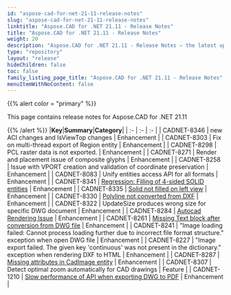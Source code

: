 ```yaml
---
id: "aspose-cad-for-net-21-11-release-notes"
slug: "aspose-cad-for-net-21-11-release-notes"
linktitle: "Aspose.CAD for .NET 21.11 - Release Notes"
title: "Aspose.CAD for .NET 21.11 - Release Notes"
weight: 20
description: "Aspose.CAD for .NET 21.11 - Release Notes – the latest updates and fixes."
type: "repository"
layout: "release"
hideChildren: false
toc: false
family_listing_page_title: "Aspose.CAD for .NET 21.11 - Release Notes"
menuItemWithNoContent: false
---
```


{{% alert color = "primary" %}}

This page contains release notes for Aspose.CAD for .NET 21.11

{{% /alert %}}
|**Key**|**Summary**|**Category**|
| :- | :- | :- |
| CADNET-8346 | new ACI changes and IsViewTop changes | Enhancement |
| CADNET-8303 | Fix on multi-thread export of Region entity | Enhancement |
| CADNET-8298 | PCL raster data is not exported. | Enhancement |
| CADNET-8271 | Render and placement issue of composite glyphs | Enhancement |
| CADNET-8258 | Issue with VPORT creation and validation of coordinate preservation | Enhancement |
| CADNET-8083 | Unify entities access API for all formats | Enhancement |
| CADNET-8341 | [Regression: Filling of 4-sided SOLID entities](https://forum.aspose.com/t/solid-not-filled-on-left-view/235870/2) | Enhancement |
| CADNET-8335 | [Solid not filled on left view](https://forum.aspose.com/t/solid-not-filled-on-left-view/235870) | Enhancement |
| CADNET-8330 | [Polyline not converted from DXF](https://forum.aspose.com/t/polyline-not-converted-from-dxf/235706) | Enhancement |
| CADNET-8322 | UpdateSize produces wrong size for specific DWG document | Enhancement |
| CADNET-8284 | [Autocad Rendering Issue](https://forum.aspose.com/t/autocad-rendering-issue/234402/3) | Enhancement |
| CADNET-8261 | [Missing Text block after conversion from DWG file](https://forum.aspose.com/t/missing-text-block-after-conversion-from-dwg-file/233991/3) | Enhancement |
| CADNET-8241 | "Image loading failed: Cannot process loading further due to incorrect file format structure." exception when open DWG file | Enhancement |
| CADNET-8227 |  "Image export failed. The given key 'continuous' was not present in the dictionary." exception when rendering DXF to HTML | Enhancement |
| CADNET-8287 | [Missing attributes in CadImage entity](https://forum.aspose.com/t/missing-attributes-in-cadimage-entity/234512) | Enhancement |
| CADNET-8307 | Detect optimal zoom automatically for CAD drawings | Feature |
| CADNET-1210 | [Slow performance of API when exporting DWG to PDF](https://forum.aspose.com/t/cad-file-viewer-in-web-browser/218223/8) | Enhancement |
